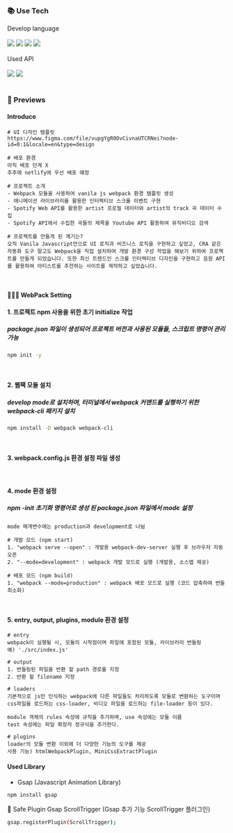 ### 📚 Use Tech

Develop language
<br/>
<br/>
<img src="https://img.shields.io/badge/Webpack-8DD6F9?style=flat-square&logo=Webpack&logoColor=white"/>
<img src="https://img.shields.io/badge/HTML5-E34F26?style=flat-square&logo=HTML5&logoColor=white"/>
<img src="https://img.shields.io/badge/CSS3-1572B6?style=flat-square&logo=CSS3&logoColor=white"/>
<img src="https://img.shields.io/badge/JavaScript-F7DF1E?style=flat-square&logo=JavaScript&logoColor=white"/>
<br/>
<br/>
Used API
<br/>
<br/>
<img src="https://img.shields.io/badge/Spotify-1DB954?style=flat-square&logo=Spotify&logoColor=white"/>
<img src="https://img.shields.io/badge/YouTube-FF0000?style=flat-square&logo=YouTube&logoColor=white"/>
<br/>
<br/>

### 🔎 Previews

#### Introduce

```
# UI 디자인 템플릿
https://www.figma.com/file/vupgYgR0OvCivnaUTCRNei?node-id=0:1&locale=en&type=design

# 배포 환경
아직 배포 단계 X
추후에 netlify에 우선 배포 예정

# 프로젝트 소개
- Webpack 모듈을 사용하여 vanila js webpack 환경 템플릿 생성
- 애니메이션 라이브러리를 활용한 인터렉티브 스크롤 이벤트 구현
- Spotify Web API를 활용한 artist 프로필 데이터와 artist의 track 곡 데이터 수집
- Spotify API에서 수집한 곡들의 제목을 Youtube API 활용하여 뮤직비디오 검색

# 프로젝트를 만들게 된 계기는?
오직 Vanila Javascript만으로 UI 로직과 비즈니스 로직을 구현하고 싶었고, CRA 같은 자동화 도구 말고도 Webpack을 직접 설치하여 개발 환경 구성 작업을 해보기 위하여 프로젝트를 만들게 되었습니다. 또한 최신 트렌드인 스크롤 인터렉티브 디자인을 구현하고 음원 API를 활용하여 아티스트를 추천하는 사이트를 제작하고 싶었습니다.
```

<br/>

#### 👨🏻‍💻 WebPack Setting

#### 1. 프로젝트 npm 사용을 위한 초기 initialize 작업

##### package.json 파일이 생성되어 프로젝트 버전과 사용된 모듈들, 스크립트 명령어 관리 가능

```bash
npm init -y
```

<br/>

#### 2. 웹팩 모듈 설치

##### develop mode로 설치하며, 터미널에서 webpack 커맨드를 실행하기 위한 webpack-cli 패키지 설치

```bash
npm install -D webpack webpack-cli
```

<br/>

#### 3. webpack.config.js 환경 설정 파일 생성

<br/>

#### 4. mode 환경 설정

##### npm -init 초기화 명령어로 생성 된 package.json 파일에서 mode 설정

```
mode 매개변수에는 production과 development로 나뉨

# 개발 모드 (npm start)
1. "webpack serve --open" : 개발용 webpack-dev-server 실행 후 브라우저 자동 오픈
2. "--mode=development" : webpack 개발 모드로 실행 (개발용, 소스맵 제공)

# 배포 모드 (npm build)
1. "webpack --mode=production" : webpack 배포 모드로 실행 (코드 압축하여 번들 최소화)
```

<br/>

#### 5. entry, output, plugins, module 환경 설정

```
# entry
webpack이 실행될 시, 모듈의 시작점이며 파일에 포함된 모듈, 라이브러리 번들링
예) './src/index.js'

# output
1. 번들링된 파일을 반환 할 path 경로를 지정
2. 반환 할 filename 지정

# loaders
기본적으로 js만 인식하는 webpack에 다른 파일들도 처리하도록 모듈로 변환하는 도구이며
css파일을 로드하는 css-loader, 비디오 파일을 로드하는 file-loader 등이 있다.

module 객체의 rules 속성에 규칙을 추가하며, use 속성에는 모듈 이름
test 속성에는 파일 확장자 정규식을 추가한다.

# plugins
loader의 모듈 변환 이외에 더 다양한 기능의 도구를 제공
사용 기능) htmlWebpackPlugin, MiniCssExtractPlugin
```

#### Used Library

- Gsap (Javascript Animation Library)

```bash
npm install gsap
```

🔧 Safe Plugin Gsap ScrollTrigger (Gsap 추가 기능 ScrollTrigger 플러그인)

```bash
gsap.registerPlugin(ScrollTrigger);
```
